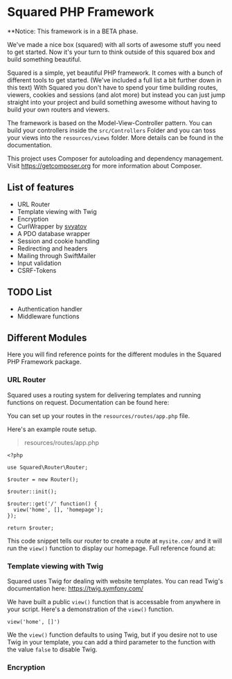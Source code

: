 # Squared PHP Framework

**Notice: This framework is in a BETA phase.

We've made a nice box (squared) with all sorts of awesome stuff you need to get started. Now it's your turn to think outside of this squared box and build something beautiful.

Squared is a simple, yet beautiful PHP framework. It comes with a bunch of different tools to get started. (We've included a full list a bit further down in this text) With Squared you don't have to spend your time building routes, viewers, cookies and sessions (and alot more) but instead you can just jump straight into your project and build something awesome without having to build your own routers and viewers.

The framework is based on the Model-View-Controller pattern. You can build your controllers inside the `src/Controllers` Folder and you can toss your views into the `resources/views` folder. More details can be found in the documentation.

This project uses Composer for autoloading and dependency management. Visit https://getcomposer.org for more information about Composer.

## List of features

- URL Router
- Template viewing with Twig
- Encryption
- CurlWrapper by [svyatov](https://github.com/svyatov)
- A PDO database wrapper
- Session and cookie handling
- Redirecting and headers
- Mailing through SwiftMailer
- Input validation
- CSRF-Tokens

## TODO List

- Authentication handler
- Middleware functions

## Different Modules

Here you will find reference points for the different modules in the Squared PHP Framework package.

### URL Router

Squared uses a routing system for delivering templates and running functions on request. Documentation can be found here:

You can set up your routes in the `resources/routes/app.php` file.

Here's an example route setup.

> resources/routes/app.php

```
<?php

use Squared\Router\Router;

$router = new Router();

$router::init();

$router::get('/' function() {
  view('home', [], 'homepage');
});

return $router;
```

This code snippet tells our router to create a route at `mysite.com/` and it will run the `view()` function to display our homepage. Full reference found at:

### Template viewing with Twig

Squared uses Twig for dealing with website templates. You can read Twig's documentation here: https://twig.symfony.com/

We have built a public `view()` function that is accessable from anywhere in your script. Here's a demonstration of the `view()` function.

```
view('home', []')
```

We the `view()` function defaults to using Twig, but if you desire not to use Twig in your template, you can add a third parameter to the function with the value `false` to disable Twig.

### Encryption
